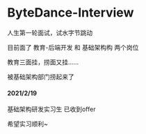 # ByteDance-Interview

人生第一轮面试，试水字节跳动

目前面了 教育-后端开发 和 基础架构构 两个岗位

教育三面挂，捞面又挂……

被基础架构部门捞起来了

#### 2021/2/19

基础架构研发实习生 已收到offer

希望实习顺利~

